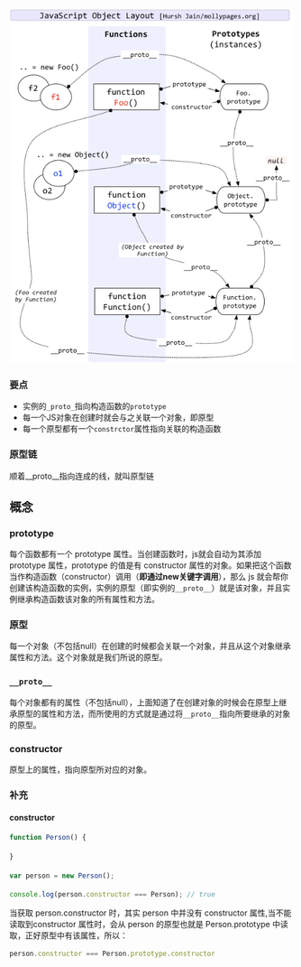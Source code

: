 ![image](https://github.com/zyg1999/Note/blob/master/review/JS/pic/%E5%8E%9F%E5%9E%8B.png)
### 要点
- 实例的`_proto_`指向构造函数的`prototype`
- 每一个JS对象在创建时就会与之关联一个对象，即原型
- 每一个原型都有一个`constrctor`属性指向关联的构造函数
### 原型链
顺着__proto__指向连成的线，就叫原型链
## 概念
### prototype
每个函数都有一个 prototype 属性。当创建函数时，js就会自动为其添加 prototype 属性，prototype 的值是有 constructor 属性的对象。如果把这个函数当作构造函数（constructor）调用（**即通过new关键字调用**），那么 js 就会帮你创建该构造函数的实例，实例的原型（即实例的`__proto__`）就是该对象，并且实例继承构造函数该对象的所有属性和方法。

### 原型
每一个对象（不包括null）在创建的时候都会关联一个对象，并且从这个对象继承属性和方法。这个对象就是我们所说的原型。

### `__proto__`
每个对象都有的属性（不包括null），上面知道了在创建对象的时候会在原型上继承原型的属性和方法，而所使用的方式就是通过将`__proto__`指向所要继承的对象的原型。

### constructor
原型上的属性，指向原型所对应的对象。

### 补充
#### constructor

```js
function Person() {

}

var person = new Person();

console.log(person.constructor === Person); // true
```
当获取 person.constructor 时，其实 person 中并没有 constructor 属性,当不能读取到constructor 属性时，会从 person 的原型也就是 Person.prototype 中读取，正好原型中有该属性，所以：
```js
person.constructor === Person.prototype.constructor
```
